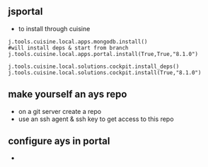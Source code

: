 ## jsportal

- to install through cuisine

```
j.tools.cuisine.local.apps.mongodb.install()
#will install deps & start from branch
j.tools.cuisine.local.apps.portal.install(True,True,"8.1.0")

j.tools.cuisine.local.solutions.cockpit.install_deps()
j.tools.cuisine.local.solutions.cockpit.install(True,"8.1.0")
```


## make yourself an ays repo

- on a git server create a repo
- use an ssh agent & ssh key to get access to this repo

## configure ays in portal

-

